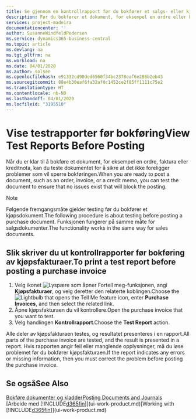 ```yaml
---
title: Se gjennom en kontrollrapport før du bokfører et salgs- eller kjøpsdokument | Microsoft-dokumentasjon
description: Før du bokfører et dokument, for eksempel en ordre eller kreditnota, kan du teste og gå gjennom det for å se etter feil som kan blokkere bokføringen.
services: project-madeira
documentationcenter: ''
author: SusanneWindfeldPedersen
ms.service: dynamics365-business-central
ms.topic: article
ms.devlang: na
ms.tgt_pltfrm: na
ms.workload: na
ms.date: 04/01/2020
ms.author: solsen
ms.openlocfilehash: e91332cd90ded6560f34bc2378eaf6e286b2eb43
ms.sourcegitcommit: 88e4b30eaf6fa32af0c1452ce2f85ff1111c75e2
ms.translationtype: HT
ms.contentlocale: nb-NO
ms.lasthandoff: 04/01/2020
ms.locfileid: "3195510"
---
```

# <a name="view-test-reports-before-posting"></a><span data-ttu-id="693be-103">Vise testrapporter før bokføring</span><span class="sxs-lookup"><span data-stu-id="693be-103">View Test Reports Before Posting</span></span>
<span data-ttu-id="693be-104">Når du er klar til å bokføre et dokument, for eksempel en ordre, faktura eller kreditnota, kan du teste dokumentet for å sikre at det ikke foreligger problemer som vil sperre bokføringen.</span><span class="sxs-lookup"><span data-stu-id="693be-104">When you are ready to post a document, such as an order, invoice, or a credit memo, you can test the document to ensure that no issues exist that will block the posting.</span></span>

> [!NOTE]  
>   <span data-ttu-id="693be-105">Følgende fremgangsmåte gjelder testing før du bokfører et kjøpsdokument.</span><span class="sxs-lookup"><span data-stu-id="693be-105">The following procedure is about testing before posting a purchase document.</span></span> <span data-ttu-id="693be-106">Funksjonen fungerer på samme måte for salgsdokumenter.</span><span class="sxs-lookup"><span data-stu-id="693be-106">The functionality works in the same way for sales documents.</span></span>

## <a name="to-print-a-test-report-before-posting-a-purchase-invoice"></a><span data-ttu-id="693be-107">Slik skriver du ut kontrollrapporter før bokføring av kjøpsfakturaer.</span><span class="sxs-lookup"><span data-stu-id="693be-107">To print a test report before posting a purchase invoice</span></span>
1. <span data-ttu-id="693be-108">Velg ikonet ![Lyspære som åpner Fortell meg-funksjonen](media/ui-search/search_small.png "Fortell hva du vil gjøre"), angi **Kjøpsfakturaer**, og velg deretter den relaterte koblingen.</span><span class="sxs-lookup"><span data-stu-id="693be-108">Choose the ![Lightbulb that opens the Tell Me feature](media/ui-search/search_small.png "Tell me what you want to do") icon, enter **Purchase Invoices**, and then select the related link.</span></span>
2. <span data-ttu-id="693be-109">Åpne kjøpsfakturaen du vil kontrollere.</span><span class="sxs-lookup"><span data-stu-id="693be-109">Open the purchase invoice that you want to test.</span></span>
3. <span data-ttu-id="693be-110">Velg handlingen **Kontrollrapport**.</span><span class="sxs-lookup"><span data-stu-id="693be-110">Choose the **Test Report** action.</span></span>  

<span data-ttu-id="693be-111">Alle deler av kjøpsfakturaen testes, og resultatet presenteres i en rapport.</span><span class="sxs-lookup"><span data-stu-id="693be-111">All parts of the purchase invoice are tested, and the result is presented in a report.</span></span> <span data-ttu-id="693be-112">Hvis rapporten angir feil eller manglende opplysninger, må du løse problemet før du bokfører kjøpsfakturaen.</span><span class="sxs-lookup"><span data-stu-id="693be-112">If the report indicates any errors or missing information, then you must correct the problem before posting the purchase invoice.</span></span>

## <a name="see-also"></a><span data-ttu-id="693be-113">Se også</span><span class="sxs-lookup"><span data-stu-id="693be-113">See Also</span></span>
[<span data-ttu-id="693be-114">Bokføre dokumenter og kladder</span><span class="sxs-lookup"><span data-stu-id="693be-114">Posting Documents and Journals</span></span>](ui-post-documents-journals.md)  
<span data-ttu-id="693be-115">[Arbeide med [!INCLUDE[d365fin](includes/d365fin_md.md)]](ui-work-product.md)</span><span class="sxs-lookup"><span data-stu-id="693be-115">[Working with [!INCLUDE[d365fin](includes/d365fin_md.md)]](ui-work-product.md)</span></span>
